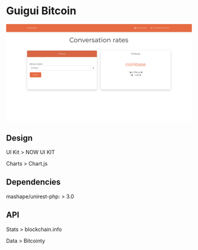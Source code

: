 # Guigui Bitcoin
![alt text](https://raw.githubusercontent.com/GuiguiWeb/guigui-bitcoin/master/assets/img/screenshot.png)

## Design
UI Kit > NOW UI KIT

Charts > Chart.js

## Dependencies
mashape/unirest-php: > 3.0

## API
Stats > blockchain.info

Data > Bitcointy